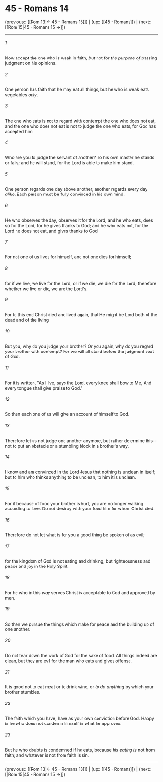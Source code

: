 # 45 - Romans 14

(previous:: [[Rom 13|← 45 - Romans 13]]) | (up:: [[45 - Romans]]) | (next:: [[Rom 15|45 - Romans 15 →]])

***


###### 1 
Now accept the one who is weak in faith, _but_ not for _the purpose of_ passing judgment on his opinions. 

###### 2 
One person has faith that he may eat all things, but he who is weak eats vegetables _only_. 

###### 3 
The one who eats is not to regard with contempt the one who does not eat, and the one who does not eat is not to judge the one who eats, for God has accepted him. 

###### 4 
Who are you to judge the servant of another? To his own master he stands or falls; and he will stand, for the Lord is able to make him stand. 

###### 5 
One person regards one day above another, another regards every day _alike_. Each person must be fully convinced in his own mind. 

###### 6 
He who observes the day, observes it for the Lord, and he who eats, does so for the Lord, for he gives thanks to God; and he who eats not, for the Lord he does not eat, and gives thanks to God. 

###### 7 
For not one of us lives for himself, and not one dies for himself; 

###### 8 
for if we live, we live for the Lord, or if we die, we die for the Lord; therefore whether we live or die, we are the Lord's. 

###### 9 
For to this end Christ died and lived again, that He might be Lord both of the dead and of the living. 

###### 10 
But you, why do you judge your brother? Or you again, why do you regard your brother with contempt? For we will all stand before the judgment seat of God. 

###### 11 
For it is written, "As I live, says the Lord, every knee shall bow to Me, And every tongue shall give praise to God." 

###### 12 
So then each one of us will give an account of himself to God. 

###### 13 
Therefore let us not judge one another anymore, but rather determine this--not to put an obstacle or a stumbling block in a brother's way. 

###### 14 
I know and am convinced in the Lord Jesus that nothing is unclean in itself; but to him who thinks anything to be unclean, to him it is unclean. 

###### 15 
For if because of food your brother is hurt, you are no longer walking according to love. Do not destroy with your food him for whom Christ died. 

###### 16 
Therefore do not let what is for you a good thing be spoken of as evil; 

###### 17 
for the kingdom of God is not eating and drinking, but righteousness and peace and joy in the Holy Spirit. 

###### 18 
For he who in this _way_ serves Christ is acceptable to God and approved by men. 

###### 19 
So then we pursue the things which make for peace and the building up of one another. 

###### 20 
Do not tear down the work of God for the sake of food. All things indeed are clean, but they are evil for the man who eats and gives offense. 

###### 21 
It is good not to eat meat or to drink wine, or _to do anything_ by which your brother stumbles. 

###### 22 
The faith which you have, have as your own conviction before God. Happy is he who does not condemn himself in what he approves. 

###### 23 
But he who doubts is condemned if he eats, because _his eating is_ not from faith; and whatever is not from faith is sin.

***

(previous:: [[Rom 13|← 45 - Romans 13]]) | (up:: [[45 - Romans]]) | (next:: [[Rom 15|45 - Romans 15 →]])
